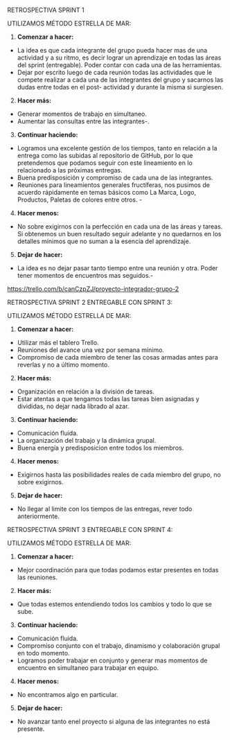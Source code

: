 RETROSPECTIVA SPRINT 1

UTILIZAMOS MÉTODO ESTRELLA DE MAR:

1.	**Comenzar a hacer:**
- La idea es que cada integrante del grupo pueda hacer mas de una actividad y a su ritmo, es decir lograr un aprendizaje en todas las áreas del sprint (entregable). Poder contar con cada una de las herramientas. 
- Dejar por escrito luego de cada reunión todas las actividades que le compete realizar a cada una de las integrantes del grupo y sacarnos las dudas entre todas en el post- actividad y durante la misma si surgiesen.

2.	**Hacer más:**
- Generar momentos de trabajo en simultaneo.
- Aumentar las consultas entre las integrantes-.

3.	**Continuar haciendo:**
- Logramos una excelente gestión de los tiempos, tanto en relación a la entrega como las subidas al repositorio de GitHub, por lo que pretendemos que podamos seguir con este lineamiento en lo relacionado a las próximas entregas.
- Buena predisposición y compromiso de cada una de las integrantes. 
- Reuniones para lineamientos generales fructíferas, nos pusimos de acuerdo rápidamente en temas básicos como La Marca, Logo, Productos, Paletas de colores entre otros. -

4.	**Hacer menos:**
- No sobre exigirnos con la perfección en cada una de las áreas y tareas. Si obtenemos un buen resultado seguir adelante y no quedarnos en los detalles mínimos que no suman a la esencia del aprendizaje.

5. **Dejar de hacer:**
- La idea es no dejar pasar tanto tiempo entre una reunión y otra. Poder tener momentos de encuentros mas seguidos.-     

https://trello.com/b/canCzpZJ/proyecto-integrador-grupo-2


RETROSPECTIVA SPRINT 2 ENTREGABLE CON SPRINT 3:

UTILIZAMOS MÉTODO ESTRELLA DE MAR:
1.  **Comenzar a hacer:**
- Utilizar más el tablero Trello.
- Reuniones del avance una vez por semana mínimo.
- Compromiso de cada miembro de tener las cosas armadas antes para reverlas y no a último momento.


2.	**Hacer más:**
- Organización en relación a la división de tareas.
- Estar atentas a que tengamos todas las tareas bien asignadas y divididas, no dejar nada librado al azar.

3.	**Continuar haciendo:**
- Comunicación fluida.
- La organización del trabajo y la dinámica grupal.
- Buena energía y predisposicion entre todos los miembros.

4.	**Hacer menos:**
- Exigirnos hasta las posibilidades reales de cada miembro del grupo, no sobre exigirnos.

5. **Dejar de hacer:**
- No llegar al limite con los tiempos de las entregas, rever todo anteriormente.

RETROSPECTIVA SPRINT 3 ENTREGABLE CON SPRINT 4:

UTILIZAMOS MÉTODO ESTRELLA DE MAR:
1.  **Comenzar a hacer:**
- Mejor coordinación para que todas podamos estar presentes en todas las reuniones.


2.	**Hacer más:**
- Que todas estemos entendiendo todos los cambios y todo lo que se sube.

3.	**Continuar haciendo:**
- Comunicación fluida.
- Compromiso conjunto con el trabajo, dinamismo y colaboración grupal en todo momento.
- Logramos poder trabajar en conjunto y generar mas momentos de encuentro en simultaneo para trabajar en equipo.

4.	**Hacer menos:**
- No encontramos algo en particular.

5. **Dejar de hacer:**
- No avanzar tanto enel proyecto si alguna de las integrantes no está presente.


